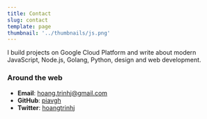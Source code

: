 ```yaml
---
title: Contact
slug: contact
template: page
thumbnail: '../thumbnails/js.png'
---
```


I build projects on Google Cloud Platform and write about modern JavaScript, Node.js, Golang, Python, design and web development.

### Around the web

- **Email**: [hoang.trinhj@gmail.com](mailto:hoang.trinhj@gmail.com)
- **GitHub**: [piavgh](https://github.com/piavgh)
- **Twitter**: [hoangtrinhj](https://twitter.com/hoangtrinhj)

